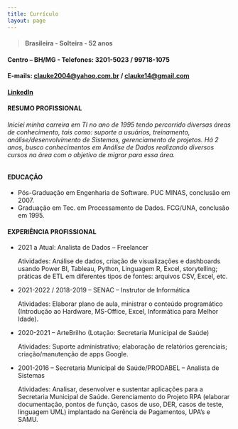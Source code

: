 ```yaml
---
title: Currículo
layout: page
---
```


> #### Brasileira - Solteira - 52 anos								
#### Centro – BH/MG - Telefones: 3201-5023 / 99718-1075				
#### E-mails: clauke2004@yahoo.com.br / clauke14@gmail.com
#### [LinkedIn](https://www.linkedin.com/in/claudia-kenia/)

#### RESUMO PROFISSIONAL
###### Iniciei minha carreira em TI no ano de 1995 tendo percorrido diversas áreas de conhecimento, tais como: suporte a usuários, treinamento, análise/desenvolvimento de Sistemas, gerenciamento de projetos. Há 2 anos, busco conhecimentos em Análise de Dados realizando diversos cursos na área com o objetivo de migrar para essa área.

#### EDUCAÇÃO
* Pós-Graduação em Engenharia de Software. PUC MINAS, conclusão em 2007.
* Graduação em Tec. em Processamento de Dados. FCG/UNA, conclusão em 1995.

#### EXPERIÊNCIA PROFISSIONAL
* 2021 a Atual: Analista de Dados – Freelancer

	Atividades: Análise de dados, criação de visualizações e dashboards usando Power BI, Tableau, Python, Linguagem R, Excel, storytelling; práticas de ETL em diferentes tipos de fontes: arquivos CSV, Excel, etc.

* 2021-2022 / 2018-2019 – SENAC – Instrutor de Informática

	Atividades: Elaborar plano de aula, ministrar o conteúdo programático (Introdução ao Hardware, MS-Office, Excel, Informática para Melhor Idade).

* 2020-2021 – ArteBrilho (Lotação: Secretaria Municipal de Saúde)

	Atividades: Suporte administrativo; elaboração de relatórios gerenciais; criação/manutenção de apps Google.

* 2001-2016 – Secretaria Municipal de Saúde/PRODABEL – Analista de Sistemas

	Atividades: Analisar, desenvolver e sustentar aplicações para a Secretaria Municipal de Saúde. Gerenciamento do Projeto RPA (elaborar documentação, pontos de função, casos de uso, DER, casos de teste, linguagem UML) implantado na Gerência de Pagamentos, UPA’s e SAMU.
